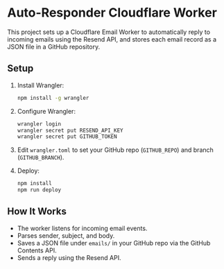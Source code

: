 # Auto-Responder Cloudflare Worker

This project sets up a Cloudflare Email Worker to automatically reply to incoming emails using the Resend API, and stores each email record as a JSON file in a GitHub repository.

## Setup

1. Install Wrangler:
   ```bash
   npm install -g wrangler
   ```

2. Configure Wrangler:
   ```bash
   wrangler login
   wrangler secret put RESEND_API_KEY
   wrangler secret put GITHUB_TOKEN
   ```

3. Edit `wrangler.toml` to set your GitHub repo (`GITHUB_REPO`) and branch (`GITHUB_BRANCH`).

4. Deploy:
   ```bash
   npm install
   npm run deploy
   ```

## How It Works

- The worker listens for incoming email events.
- Parses sender, subject, and body.
- Saves a JSON file under `emails/` in your GitHub repo via the GitHub Contents API.
- Sends a reply using the Resend API.
